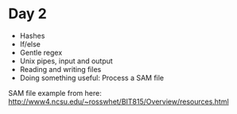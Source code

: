 # Day 2

 * Hashes
 * If/else
 * Gentle regex
 * Unix pipes, input and output
 * Reading and writing files
 * Doing something useful: Process a SAM file

SAM file example from here: http://www4.ncsu.edu/~rosswhet/BIT815/Overview/resources.html
